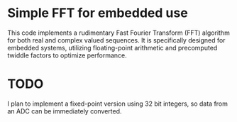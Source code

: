 # Simple FFT for embedded use

This code implements a rudimentary Fast Fourier Transform (FFT) algorithm for both real and complex valued sequences. It is specifically designed for embedded systems, utilizing floating-point arithmetic and precomputed twiddle factors to optimize performance.

# TODO

I plan to implement a fixed-point version using 32 bit integers, so data from an ADC can be immediately converted.